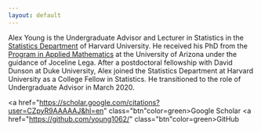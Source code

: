 ```yaml
---
layout: default
---
```


Alex Young is the Undergraduate Advisor and Lecturer in Statistics in the <a href="https://statistics.fas.harvard.edu/">Statistics Department</a> of Harvard University. He received his PhD from the <a href="https://appliedmath.arizona.edu/">Program in Applied Mathematics</a> at the University of Arizona under the guidance of Joceline Lega.  After a postdoctoral fellowship with David Dunson at Duke University, Alex joined the Statistics Department at Harvard University as a College Fellow in Statistics.  He transitioned to the role of Undergraduate Advisor in March 2020. 

<a href="https://sites.google.com/view/alexander-l-young/home" class="btn" color=green></a>
<a href="https://scholar.google.com/citations?user=CZpyR9AAAAAJ&hl=en" class="btn"color=green>Google Scholar</a>
<a href="https://github.com/young1062/" class="btn"color=green>GitHub</a>

